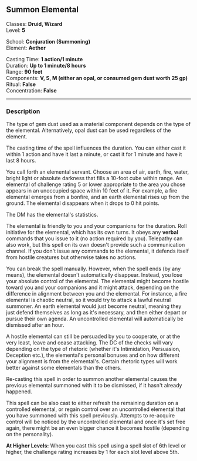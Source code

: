 ## Summon Elemental

Classes: **Druid, Wizard**  
Level: **5**  

School: **Conjuration (Summoning)**  
Element: **Aether**  

Casting Time: **1 action/1 minute**  
Duration: **Up to 1 minute/8 hours**  
Range: **90 feet**  
Components: **V, S, M (either an opal, or consumed gem dust worth 25 gp)**  
Ritual: **False**  
Concentration: **False**  

------

### Description

The type of gem dust used as a material component depends on the type of the elemental. Alternatively, opal dust can be used regardless of the element.

The casting time of the spell influences the duration. You can either cast it within 1 action and have it last a minute, or cast it for 1 minute and have it last 8 hours.

You call forth an elemental servant. Choose an area of air, earth, fire, water, bright light or absolute darkness that fills a 10-foot cube within range. An elemental of challenge rating 5 or lower appropriate to the area you chose appears in an unoccupied space within 10 feet of it. For example, a fire elemental emerges from a bonfire, and an earth elemental rises up from the ground. The elemental disappears when it drops to 0 hit points.

The DM has the elemental's statistics.

The elemental is friendly to you and your companions for the duration. Roll initiative for the elemental, which has its own turns. It obeys any **verbal** commands that you issue to it (no action required by you). Telepathy can also work, but this spell on its own doesn't provide such a communication channel. If you don't issue any commands to the elemental, it defends itself from hostile creatures but otherwise takes no actions.

You can break the spell manually. However, when the spell ends (by any means), the elemental doesn't automatically disappear. Instead, you lose your absolute control of the elemental. The elemental might become hostile toward you and your companions and it might attack, depending on the difference in alignment between you and the elemental. For instance, a fire elemental is chaotic neutral, so it would try to attack a lawful neutral summoner. An earth elemental would just become neutral, meaning they just defend themselves as long as it's necessary, and then either depart or pursue their own agenda. An uncontrolled elemental will automatically be dismissed after an hour.

A hostile elemental can still be persuaded by you to cooperate, or at the very least, leave and cease attacking. The DC of the checks will vary depending on the type of rhetoric (whether it's Intimidation, Persuasion, Deception etc.), the elemental's personal bonuses and on how different your alignment is from the elemental's. Certain rhetoric types will work better against some elementals than the others.

Re-casting this spell in order to summon another elemental causes the previous elemental summoned with it to be dismissed, if it hasn't already happened.

This spell can be also cast to either refresh the remaining duration on a controlled elemental, or regain control over an uncontrolled elemental that you have summoned with this spell previously. Attempts to re-acquire control will be noticed by the uncontrolled elemental and once it's set free again, there might be an even bigger chance it becomes hostile (depending on the personality).

**At Higher Levels:** When you cast this spell using a spell slot of 6th level or higher, the challenge rating increases by 1 for each slot level above 5th.